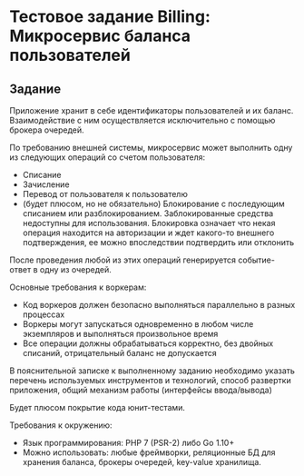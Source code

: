# Тестовое задание Billing: Микросервис баланса пользователей

## Задание
Приложение хранит в себе идентификаторы пользователей и их баланс. Взаимодействие с ним осуществляется исключительно с помощью брокера очередей.

По требованию внешней системы, микросервис может выполнить одну из следующих операций со счетом пользователя:
- Списание
- Зачисление
- Перевод от пользователя к пользователю
- (будет плюсом, но не обязательно) Блокирование с последующим списанием или разблокированием. Заблокированные средства недоступны для использования. Блокировка означает что некая операция находится на авторизации и ждет какого-то внешнего подтверждения, ее можно впоследствии подтвердить или отклонить

После проведения любой из этих операций генерируется событие-ответ в одну из очередей.

Основные требования к воркерам:
- Код воркеров должен безопасно выполняться параллельно в разных процессах
- Воркеры могут запускаться одновременно в любом числе экземпляров и выполняться произвольное время
- Все операции должны обрабатываться корректно, без двойных списаний, отрицательный баланс не допускается

В пояснительной записке к выполненному заданию необходимо указать перечень используемых инструментов и технологий, способ развертки приложения, общий механизм работы (интерфейсы ввода/вывода)

Будет плюсом покрытие кода юнит-тестами.

Требования к окружению:
- Язык программирования: PHP 7 (PSR-2) либо Go 1.10+
- Можно использовать: любые фреймворки, реляционные БД для хранения баланса, брокеры очередей, key-value хранилища.

